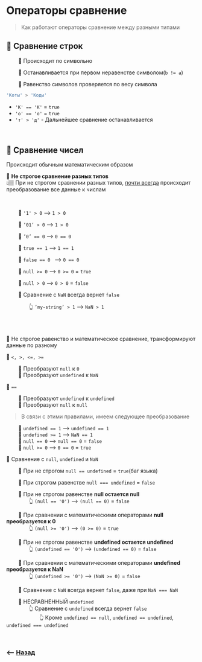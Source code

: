 # Операторы сравнение
> Как работают операторы сравнение между разными типами

## 🚩 Сравнение строк 

&emsp;&emsp; 🔹 Происходит по символьно        

&emsp;&emsp; 🔹 Останавливается при первом неравенстве символом(`b != a`)        

&emsp;&emsp; 🔹 Равенство символов проверяется по весу символа      
```javascript
'Коты' > 'Коды'
```
* `'К' == 'К'` = `true`
* `'о' == 'о'` = `true`
* `'т' > 'д'` - Дальнейшее сравнение останавливается


<br>

## 🚩 **Сравнение чисел** 

Происходит обычным математическим образом

💠 **Не строгое сравнение разных типов**  
👆🏽 При не строгом сравнении разных типов, <a href="#not-strict-compare">почти всегда</a> происходит преобразование все данные к числам

<br>

&emsp;&emsp; 🔹 `'1' > 0` --> `1 > 0`
  
&emsp;&emsp; 🔹 `’01’ > 0` --> `1 > 0`
   
&emsp;&emsp; 🔹 `’0’ == 0` --> `0 == 0`
  
&emsp;&emsp; 🔹 `true == 1` --> `1 == 1`
     
&emsp;&emsp; 🔹 `false == 0 ` --> `0 == 0`
      
&emsp;&emsp; 🔹 `null >= 0` --> `0 >= 0` = `true`

&emsp;&emsp; 🔹 `null > 0` --> `0 > 0` = `false`      
      
&emsp;&emsp; 🛑 Сравнение с `NaN` всегда вернет `false` 
        
&emsp;&emsp;&emsp;&emsp; 👆 `’my-string’ > 1` --> `NaN > 1`      


<br>
<br>
    
🛑 <a name="not-strict-compare">Не строгое равенство и математическое сравнение, трансформируют данные по разному</a>
    
💠 `<, >, <=, >=`

&emsp;&emsp; 🔹 Преобразуют `null` к `0`  
&emsp;&emsp; 🔹 Преобразуют `undefined` к `NaN`
    
💠 `==`
      
&emsp;&emsp; 🔹 Преобразуют `undefined` к `undefined`  
&emsp;&emsp; 🔹 Преобразуют `null` к `null`  

> В связи с этими правилами, имеем следующее преобразование

&emsp;&emsp; 🔹 `undefined == 1` --> `undefined == 1`  
&emsp;&emsp; 🔹 `undefined >= 1` --> `NaN == 1`  
&emsp;&emsp; 🔹 `null == 0` --> `null == 0` = `false`      
&emsp;&emsp; 🔹 `null >= 0` --> `0 == 0` = `true`  
    

💠 Сравнение с `null`, `undefined` и `NaN`  

&emsp;&emsp; 🛑 При не строгом `null == undefined` = `true`(баг языка)

&emsp;&emsp; 🔹 При строгом равенстве `null === undefined` = `false`

&emsp;&emsp; 🔹 При не строгом равенстве **null остается null**    
&emsp;&emsp;&emsp;&emsp; 👆 `(null == '0')` --> `(null == 0)` = `false`

&emsp;&emsp; 🔹 При сравнении с математическими операторами **null преобразуется к 0**   
&emsp;&emsp;&emsp;&emsp; 👆 `(null >= '0')` --> `(0 >= 0)` = `true`

&emsp;&emsp; 🔹 При не строгом равенстве  **undefined остается undefined**    
&emsp;&emsp;&emsp;&emsp; 👆 `(undefined == '0')` --> `(undefined == 0)` = `false`

&emsp;&emsp; 🔹 При сравнении с математическими операторами **undefined преобразуется к NaN**   
&emsp;&emsp;&emsp;&emsp; 👆 `(undefined >= '0')` --> `(NaN >= 0)` = `false`

&emsp;&emsp; 🔹 Сравнение с `NaN` всегда вернет `false`, даже при `NaN === NaN`

&emsp;&emsp; 🔹 НЕСРАВНЕННЫЙ `undefined`    
&emsp;&emsp;&emsp;&emsp; 👆 Сравнение с `undefined` всегда вернет `false`     
&emsp;&emsp;&emsp;&emsp;&emsp;&emsp; 👆 Кроме `undefined == null`, `undefined == undefined`, `undefined === undefined`

<br>

### ⟵ **<a href="../../readme.md">Назад</a>**

